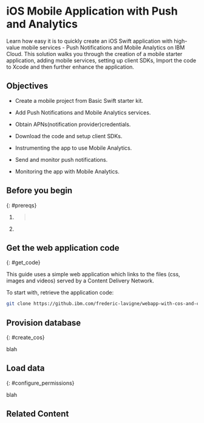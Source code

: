 # iOS Mobile Application with Push and Analytics

Learn how easy it is to quickly create an iOS Swift application with high-value mobile services - Push Notifications and Mobile Analytics on IBM Cloud. This solution walks you through the creation of a mobile starter application, adding mobile services, setting up client SDKs, Import the code to Xcode and then further enhance the application.

## Objectives

* Create a mobile project from Basic Swift starter kit.

* Add Push Notifications and Mobile Analytics services.

* Obtain APNs(notification provider)credentials.

* Download the code and setup client SDKs.

* Instrumenting the app to use Mobile Analytics.

* Send and monitor push notifications.

* Monitoring the app with Mobile Analytics.


## Before you begin
{: #prereqs}

1. > ​

2. ​

## Get the web application code

{: #get_code}

This guide uses a simple web application which links to the files (css, images and videos) served by a Content Delivery Network.

To start with, retrieve the application code:

   ```sh
   git clone https://github.ibm.com/frederic-lavigne/webapp-with-cos-and-cdn
   ```

## Provision database
{: #create_cos}

blah

## Load data

{: #configure_permissions}

blah

## Related Content


